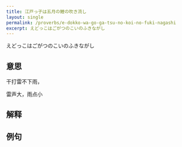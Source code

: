 ```yaml
---
title: 江戸っ子は五月の鯉の吹き流し
layout: single
permalink: /proverbs/e-dokko-wa-go-ga-tsu-no-koi-no-fuki-nagashi
excerpt: えどっこはごがつのこいのふきながし
---
```


えどっこはごがつのこいのふきながし

## 意思

干打雷不下雨，

雷声大，雨点小

## 解释

## 例句

